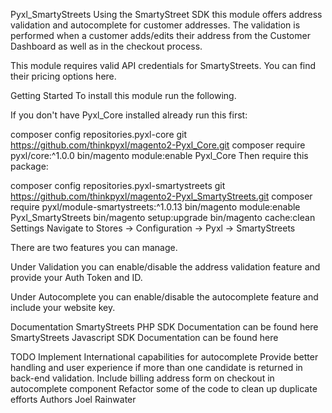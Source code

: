 Pyxl_SmartyStreets
Using the SmartyStreet SDK this module offers address validation and autocomplete for customer addresses. The validation is performed when a customer adds/edits their address from the Customer Dashboard as well as in the checkout process.

This module requires valid API credentials for SmartyStreets. You can find their pricing options here.

Getting Started
To install this module run the following.

If you don't have Pyxl_Core installed already run this first:

composer config repositories.pyxl-core git https://github.com/thinkpyxl/magento2-Pyxl_Core.git
composer require pyxl/core:^1.0.0
bin/magento module:enable Pyxl_Core
Then require this package:

composer config repositories.pyxl-smartystreets git https://github.com/thinkpyxl/magento2-Pyxl_SmartyStreets.git
composer require pyxl/module-smartystreets:^1.0.13
bin/magento module:enable Pyxl_SmartyStreets
bin/magento setup:upgrade
bin/magento cache:clean 
Settings
Navigate to Stores -> Configuration -> Pyxl -> SmartyStreets

There are two features you can manage.

Under Validation you can enable/disable the address validation feature and provide your Auth Token and ID.

Under Autocomplete you can enable/disable the autocomplete feature and include your website key.

Documentation
SmartyStreets PHP SDK Documentation can be found here SmartyStreets Javascript SDK Documentation can be found here

TODO
Implement International capabilities for autocomplete
Provide better handling and user experience if more than one candidate is returned in back-end validation.
Include billing address form on checkout in autocomplete component
Refactor some of the code to clean up duplicate efforts
Authors
Joel Rainwater